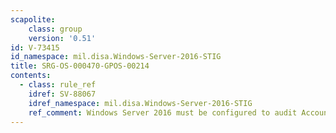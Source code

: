```yaml
---
scapolite:
    class: group
    version: '0.51'
id: V-73415
id_namespace: mil.disa.Windows-Server-2016-STIG
title: SRG-OS-000470-GPOS-00214
contents:
  - class: rule_ref
    idref: SV-88067
    idref_namespace: mil.disa.Windows-Server-2016-STIG
    ref_comment: Windows Server 2016 must be configured to audit Account Log ...
---
```



